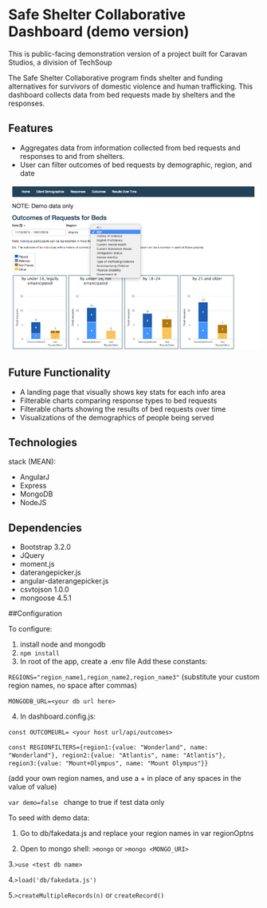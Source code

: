 # Safe Shelter Collaborative Dashboard (demo version)

This is public-facing demonstration version of a project built for Caravan Studios, a division of TechSoup

The Safe Shelter Collaborative program finds shelter and funding alternatives for survivors of domestic violence and human trafficking.  This dashboard collects data from bed requests made by shelters and the responses.

## Features
  * Aggregates data from information collected from bed requests and responses to and from shelters.
  * User can filter outcomes of bed requests by demographic, region, and date

![image of outcomes column charts with demographic filter options](/imgs/outcomesbydemog.png)

## Future Functionality
  * A landing page that visually shows key stats for each info area
  * Filterable charts comparing response types to bed requests
  * Filterable charts showing the results of bed requests over time
  * Visualizations of the demographics of people being served

## Technologies
stack (MEAN): 
  * AngularJ
  * Express
  * MongoDB
  * NodeJS

## Dependencies
* Bootstrap 3.2.0
* JQuery
* moment.js
* daterangepicker.js
* angular-daterangepicker.js
* csvtojson 1.0.0
* mongoose 4.5.1

##Configuration
	
To configure:

1. install node and mongodb
2. ```npm install```
3. In root of the app, create a .env file
Add these constants:

```REGIONS="region_name1,region_name2,region_name3"``` (substitute your custom region names, no space after commas)

```MONGODB_URL=<your db url here>```

4. In dashboard.config.js:

 ```const OUTCOMEURL= <your host url/api/outcomes>```
 
 ```
 const REGIONFILTERS={region1:{value: "Wonderland", name: "Wonderland"}, region2:{value: "Atlantis", name: "Atlantis"},
region3:{value: "Mount+Olympus", name: "Mount Olympus"}}
```
(add your own region names, and use a + in place of any spaces in the value of value)

  ```var demo=false ``` change to true if test data only
  
To seed with demo data:

1. Go to db/fakedata.js and replace your region names in var regionOptns
 
2. Open to mongo shell: ```>mongo``` or ```>mongo <MONGO_URI>```
 
3.```>use <test db name>```

4.```>load('db/fakedata.js')```

5.```>createMultipleRecords(n)``` or ```createRecord()```
